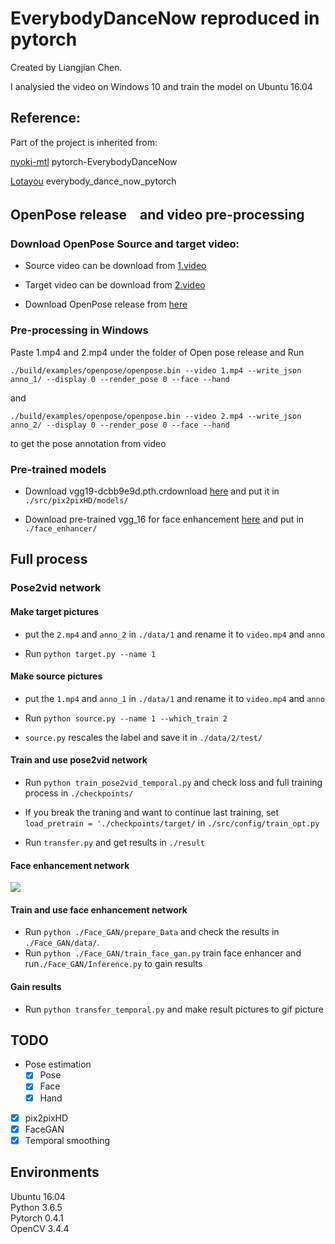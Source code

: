 # EverybodyDanceNow reproduced in pytorch

Created by Liangjian Chen.

I analysied the video on Windows 10 and train the model on Ubuntu 16.04

## Reference:
Part of the project is inherited from:

[nyoki-mtl](https://github.com/nyoki-mtl) pytorch-EverybodyDanceNow

[Lotayou](https://github.com/Lotayou) everybody_dance_now_pytorch

## OpenPose release　and video pre-processing

### Download OpenPose Source and target video:

* Source video can be download from [1.video](https://drive.google.com/file/d/1AxY1toJOmyy1cuqzCNJtsNAhWF1LBLHG/view?usp=sharing)

* Target video can be download from [2.video](https://drive.google.com/file/d/162f8GdNAga3gFBygA1CBZt6XPG1KqQxx/view?usp=sharing)

* Download OpenPose release from [here](https://github.com/CMU-Perceptual-Computing-Lab/openpose/releases)

### Pre-processing in Windows
Paste 1.mp4 and 2.mp4 under the folder of Open pose release and
Run 

`./build/examples/openpose/openpose.bin --video 1.mp4 --write_json anno_1/ --display 0 --render_pose 0 --face --hand`  

and 

`./build/examples/openpose/openpose.bin --video 2.mp4 --write_json anno_2/ --display 0 --render_pose 0 --face --hand`  

to get the pose annotation from video

### Pre-trained models

* Download vgg19-dcbb9e9d.pth.crdownload [here](https://drive.google.com/file/d/1JG-pLXkPmyx3o4L33rG5WMJKMoOjlXhl/view?usp=sharing) and put it in `./src/pix2pixHD/models/`  <br>

* Download pre-trained vgg_16 for face enhancement [here](https://drive.google.com/file/d/180WgIzh0aV1Aayl_b1X7mIhVhDUcW3b1/view?usp=sharing) and put in `./face_enhancer/`

## Full process
### Pose2vid network

#### Make target pictures
* put the `2.mp4` and `anno_2` in `./data/1` and rename it to `video.mp4` and `anno`

* Run `python target.py --name 1`

#### Make source pictures
* put the `1.mp4` and `anno_1` in `./data/1` and rename it to `video.mp4` and `anno`

* Run `python source.py --name 1 --which_train 2`

* `source.py` rescales the label and save it in `./data/2/test/` 

#### Train and use pose2vid network
* Run `python train_pose2vid_temporal.py` and check loss and full training process in `./checkpoints/`

* If you break the traning and want to continue last training, set `load_pretrain = './checkpoints/target/` in `./src/config/train_opt.py`

* Run `transfer.py` and get results in `./result`

#### Face enhancement network

![](/result/pic2.png)
#### Train and use face enhancement network
* Run `python ./Face_GAN/prepare_Data` and check the results in `./Face_GAN/data/`.
* Run `python ./Face_GAN/train_face_gan.py` train face enhancer and run`./Face_GAN/Inference.py` to gain results <br>


#### Gain results
* Run `python transfer_temporal.py` and make result pictures to gif picture


## TODO

- Pose estimation
    - [x] Pose
    - [x] Face
    - [x] Hand
- [x] pix2pixHD
- [x] FaceGAN
- [X] Temporal smoothing

## Environments
Ubuntu 16.04 <br>
Python 3.6.5 <br>
Pytorch 0.4.1  <br>
OpenCV 3.4.4  <br>


